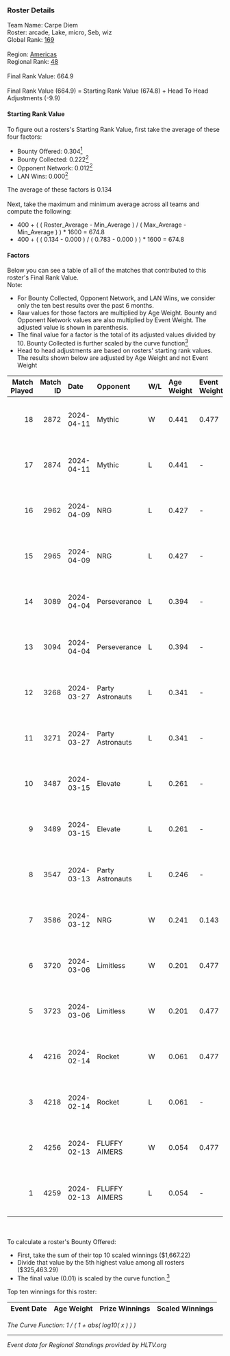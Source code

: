### Roster Details<br />
Team Name: Carpe Diem<br />
Roster: arcade, Lake, micro, Seb, wiz<br />
Global Rank: [169](../standings_global.md)<br />
<br />
Region: [Americas]( ../standings_americas.md)<br />
Regional Rank: [48]( ../standings_americas.md)<br />
<br />
Final Rank Value:  664.9<br />
<br />
Final Rank Value (664.9) = Starting Rank Value (674.8) + Head To Head Adjustments (-9.9)<br />

#### Starting Rank Value<br />
To figure out a rosters's Starting Rank Value, first take the average of these four factors:<br />
- Bounty Offered: 0.304[<sup>1</sup>](#table2)
- Bounty Collected: 0.222[<sup>2</sup>](#table1)
- Opponent Network: 0.012[<sup>2</sup>](#table1)
- LAN Wins: 0.000[<sup>2</sup>](#table1)

The average of these factors is 0.134<br />
<br />
Next, take the maximum and minimum average across all teams and compute the following:<br />
- 400 + ( ( Roster_Average - Min_Average ) / ( Max_Average - Min_Average ) ) * 1600 = 674.8
- 400 + ( ( 0.134 - 0.000 ) / ( 0.783 - 0.000 ) ) * 1600 = 674.8


#### Factors<br />
Below you can see a table of all of the matches that contributed to this roster's Final Rank Value.<br />
Note:<br />

- For Bounty Collected, Opponent Network, and LAN Wins, we consider only the ten best results over the past 6 months.
- Raw values for those factors are multiplied by Age Weight. Bounty and Opponent Network values are also multiplied by Event Weight. The adjusted value is shown in parenthesis.
- The final value for a factor is the total of its adjusted values divided by 10. Bounty Collected is further scaled by the curve function[<sup>3</sup>](#curveFunction)
- Head to head adjustments are based on rosters' starting rank values. The results shown below are adjusted by Age Weight and not Event Weight
<span id="table1"></span><br />


| Match Played | Match ID | Date       | Opponent         | W/L | Age Weight | Event Weight | Bounty Collected | Opponent Network | LAN Wins  | H2H Adj. | Roster                        |
| -: | -: | :- | :- | :- | :- | :- | :- | :- | :- | -: | :- |
|           18 |     2872 | 2024-04-11 | Mythic           | W   | 0.441      | 0.477        | 0.010 (0.002)    | 0.300 (0.063)    | 0 (0.000) |     9.19 | arcade, Lake, micro, Seb, wiz |
|           17 |     2874 | 2024-04-11 | Mythic           | L   | 0.441      | -            | -                | -                | -         |    -4.75 | arcade, Lake, micro, Seb, wiz |
|           16 |     2962 | 2024-04-09 | NRG              | L   | 0.427      | -            | -                | -                | -         |    -3.38 | arcade, Lake, micro, Seb, wiz |
|           15 |     2965 | 2024-04-09 | NRG              | L   | 0.427      | -            | -                | -                | -         |    -3.48 | arcade, Lake, micro, Seb, wiz |
|           14 |     3089 | 2024-04-04 | Perseverance     | L   | 0.394      | -            | -                | -                | -         |    -5.02 | arcade, Lake, micro, Seb, wiz |
|           13 |     3094 | 2024-04-04 | Perseverance     | L   | 0.394      | -            | -                | -                | -         |    -5.20 | arcade, Lake, micro, Seb, wiz |
|           12 |     3268 | 2024-03-27 | Party Astronauts | L   | 0.341      | -            | -                | -                | -         |    -2.06 | arcade, Lake, micro, Seb, wiz |
|           11 |     3271 | 2024-03-27 | Party Astronauts | L   | 0.341      | -            | -                | -                | -         |    -2.10 | arcade, Lake, micro, Seb, wiz |
|           10 |     3487 | 2024-03-15 | Elevate          | L   | 0.261      | -            | -                | -                | -         |    -1.24 | arcade, Lake, micro, Seb, wiz |
|            9 |     3489 | 2024-03-15 | Elevate          | L   | 0.261      | -            | -                | -                | -         |    -1.25 | arcade, Lake, micro, Seb, wiz |
|            8 |     3547 | 2024-03-13 | Party Astronauts | L   | 0.246      | -            | -                | -                | -         |    -1.55 | arcade, Lake, micro, Seb, wiz |
|            7 |     3586 | 2024-03-12 | NRG              | W   | 0.241      | 0.143        | 0.020 (0.001)    | 0.521 (0.018)    | 0 (0.000) |     5.48 | arcade, Lake, micro, Seb, wiz |
|            6 |     3720 | 2024-03-06 | Limitless        | W   | 0.201      | 0.477        | 0.001 (0.000)    | 0.168 (0.016)    | 0 (0.000) |     2.96 | arcade, Lake, micro, Seb, wiz |
|            5 |     3723 | 2024-03-06 | Limitless        | W   | 0.201      | 0.477        | 0.001 (0.000)    | 0.168 (0.016)    | 0 (0.000) |     3.01 | arcade, Lake, micro, Seb, wiz |
|            4 |     4216 | 2024-02-14 | Rocket           | W   | 0.061      | 0.477        | 0.000 (0.000)    | 0.008 (0.000)    | 0 (0.000) |     0.51 | arcade, Lake, micro, Seb, wiz |
|            3 |     4218 | 2024-02-14 | Rocket           | L   | 0.061      | -            | -                | -                | -         |    -1.42 | arcade, Lake, micro, Seb, wiz |
|            2 |     4256 | 2024-02-13 | FLUFFY AIMERS    | W   | 0.054      | 0.477        | 0.010 (0.000)    | 0.102 (0.003)    | 0 (0.000) |     1.06 | arcade, Lake, micro, Seb, wiz |
|            1 |     4259 | 2024-02-13 | FLUFFY AIMERS    | L   | 0.054      | -            | -                | -                | -         |    -0.66 | arcade, Lake, micro, Seb, wiz |

<br />
<span id="table2"></span><br />
To calculate a roster's Bounty Offered:<br />

- First, take the sum of their top 10 scaled winnings ($1,667.22)
- Divide that value by the 5th highest value among all rosters ($325,463.29)
- The final value (0.01) is scaled by the curve function.[<sup>3</sup>](#curveFunction)

Top ten winnings for this roster:<br />

| Event Date | Age Weight | Prize Winnings | Scaled Winnings |
| :- | -: | :- | :- |


<span id="curveFunction"></span>_The Curve Function: 1 / ( 1 + abs( log10( x ) ) )_<br />

---
_Event data for Regional Standings provided by HLTV.org_<br />
